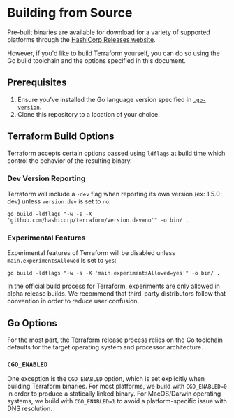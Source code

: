 # Building from Source

Pre-built binaries are available for download for a variety of supported platforms through the [HashiCorp Releases website](https://releases.hashicorp.com/terraform/). 

However, if you'd like to build Terraform yourself, you can do so using the Go build toolchain and the options specified in this document.

## Prerequisites

1. Ensure you've installed the Go language version specified in [`.go-version`](https://github.com/hashicorp/terraform/blob/main/.go-version).
2. Clone this repository to a location of your choice.

## Terraform Build Options

Terraform accepts certain options passed using `ldflags` at build time which control the behavior of the resulting binary.

### Dev Version Reporting

Terraform will include a `-dev` flag when reporting its own version (ex: 1.5.0-dev) unless `version.dev` is set to `no`:

```
go build -ldflags "-w -s -X 'github.com/hashicorp/terraform/version.dev=no'" -o bin/ .
```

### Experimental Features

Experimental features of Terraform will be disabled unless `main.experimentsAllowed` is set to `yes`:

```
go build -ldflags "-w -s -X 'main.experimentsAllowed=yes'" -o bin/ .
```

In the official build process for Terraform, experiments are only allowed in alpha release builds. We recommend that third-party distributors follow that convention in order to reduce user confusion.

## Go Options

For the most part, the Terraform release process relies on the Go toolchain defaults for the target operating system and processor architecture.

### `CGO_ENABLED`

One exception is the `CGO_ENABLED` option, which is set explicitly when building Terraform binaries. For most platforms, we build with `CGO_ENABLED=0` in order to produce a statically linked binary. For MacOS/Darwin operating systems, we build with `CGO_ENABLED=1` to avoid a platform-specific issue with DNS resolution. 


